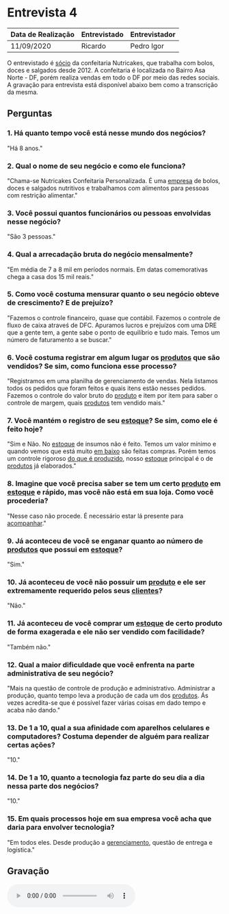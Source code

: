 # Entrevista 4

| Data de Realização | Entrevistado | Entrevistador   |
| ------------------ | ------------ | ---------------- |
| 11/09/2020         | Ricardo      | Pedro Igor |

O entrevistado é [sócio](Modeling/objeto?id=Owner) da confeitaria Nutricakes, que trabalha com bolos, doces e salgados desde 2012. A confeitaria é localizada no Bairro Asa Norte - DF, porém realiza vendas em todo o DF por meio das redes sociais. A gravação para entrevista está disponível abaixo bem como a transcrição da mesma.

## Perguntas

### 1. Há quanto tempo você está nesse mundo dos negócios?

"Há 8 anos."

### 2. Qual o nome de seu negócio e como ele funciona?

"Chama-se Nutricakes Confeitaria Personalizada. É uma [empresa](Modeling/objeto?id=Micro-empresa) de bolos, doces e salgados nutritivos e trabalhamos com alimentos para pessoas com restrição alimentar."

### 3. Você possui quantos funcionários ou pessoas envolvidas nesse negócio?

"São 3 pessoas."

### 4. Qual a arrecadação bruta do negócio mensalmente?

"Em média de 7 a 8 mil em períodos normais. Em datas comemorativas chega a casa dos 15 mil reais."

### 5. Como você costuma mensurar quanto o seu negócio obteve de crescimento? E de prejuízo?

"Fazemos o controle financeiro, quase que contábil. Fazemos o controle de fluxo de caixa atraveś de DFC. Apuramos lucros e prejuízos com uma DRE que a gente tem, a gente sabe o ponto de equilíbrio e tudo mais. Temos um número de faturamento a se buscar."

### 6. Você costuma registrar em algum lugar os [produtos](Modeling/objeto?id=Produto) que são vendidos? Se sim, como funciona esse processo?

"Registramos em uma planilha de gerenciamento de vendas. Nela listamos todos os pedidos que foram feitos e quais itens estão nesses pedidos. Fazemos o controle do valor bruto do [produto](Modeling/objeto?id=Produto) e item por item para saber o controle de margem, quais [produtos](Modeling/objeto?id=Produto) tem vendido mais."

### 7. Você mantém o registro de seu [estoque](Modeling/objeto?id=Estoque)? Se sim, como ele é feito hoje?

"Sim e Não. No [estoque](Modeling/objeto?id=Estoque) de insumos não é feito. Temos um valor mínimo e quando vemos que está muito [em baixo](Modeling/estado?id=Estoque-baixo) são feitas compras. Porém temos um controle rigoroso [do que é produzido](Modeling/objeto?id=Produto), nosso [estoque](Modeling/objeto?id=Estoque) principal é o de [produtos](Modeling/objeto?id=Produto) já elaborados."

### 8. Imagine que você precisa saber se tem um certo [produto](Modeling/objeto?id=Produto) em [estoque](Modeling/objeto?id=Estoque) e rápido, mas você não está em sua loja. Como você procederia?
"Nesse caso não procede. É necessário estar lá presente para [acompanhar](Modeling/verbo?id=Consultar-produto)."

### 9. Já aconteceu de você se enganar quanto ao número de [produtos](Modeling/objeto?id=Produto) que possui em [estoque](Modeling/objeto?id=Estoque)?

"Sim."

### 10. Já aconteceu de você não possuir um [produto](Modeling/objeto?id=Produto) e ele ser extremamente requerido pelos seus [clientes](Modeling/objeto?id=usuário)?

"Não."

### 11. Já aconteceu de você comprar um [estoque](Modeling/objeto?id=Estoque) de certo produto de forma exagerada e ele não ser vendido com facilidade?

"Também não."

### 12. Qual a maior dificuldade que você enfrenta na parte administrativa de seu negócio?

"Mais na questão de controle de produção e administrativo. Administrar a produção, quanto tempo leva a produção de cada um dos [produtos](Modeling/objeto?id=Produto). Ás vezes acredita-se que é possível fazer várias coisas em dado tempo e acaba não dando."

### 13. De 1 a 10, qual a sua afinidade com aparelhos celulares e computadores? Costuma depender de alguém para realizar certas ações?

"10."

### 14. De 1 a 10, quanto a tecnologia faz parte do seu dia a dia nessa parte dos negócios?

"10."

### 15. Em quais processos hoje em sua empresa você acha que daria para envolver tecnologia?

"Em todos eles. Desde produção a [gerenciamento](Modeling/verbo?id=Controle-de-Estoque), questão de entrega e logística."

## Gravação

<audio controls>
  <source src="https://unbarqdsw.github.io/2020.1_G12_Stock/assets/audios/interview/entrevistaRicardo.mp3" type="audio/mpeg">
</audio>